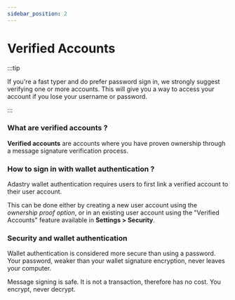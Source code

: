 ```yaml
---
sidebar_position: 2
---
```


# Verified Accounts

:::tip

If you're a fast typer and do prefer password sign in, we strongly suggest verifying one or more accounts.
This will give you a way to access your account if you lose your username or password.

:::

### What are verified accounts ?
**Verified accounts** are accounts where you have proven ownership through a message signature verification process.

### How to sign in with wallet authentication ?

Adastry wallet authentication requires users to first link a verified account to their user account.

This can be done either by creating a new user account using the *ownership proof option*, or in an existing 
user account using the "Verified Accounts" feature available in **Settings > Security**.

### Security and wallet authentication

Wallet authentication is considered more secure than using a password. Your password, weaker than your 
wallet signature encryption, never leaves your computer.

Message signing is safe. It is not a transaction, therefore has no cost. You encrypt, never decrypt.
